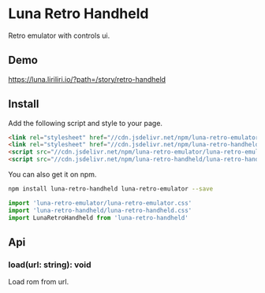 # Luna Retro Handheld

Retro emulator with controls ui.

## Demo

https://luna.liriliri.io/?path=/story/retro-handheld

## Install

Add the following script and style to your page.

```html
<link rel="stylesheet" href="//cdn.jsdelivr.net/npm/luna-retro-emulator/luna-retro-emulator.css" />
<link rel="stylesheet" href="//cdn.jsdelivr.net/npm/luna-retro-handheld/luna-retro-handheld.css" />
<script src="//cdn.jsdelivr.net/npm/luna-retro-emulator/luna-retro-emulator.js"></script>
<script src="//cdn.jsdelivr.net/npm/luna-retro-handheld/luna-retro-handheld.js"></script>
```

You can also get it on npm.

```bash
npm install luna-retro-handheld luna-retro-emulator --save
```

```javascript
import 'luna-retro-emulator/luna-retro-emulator.css'
import 'luna-retro-handheld/luna-retro-handheld.css'
import LunaRetroHandheld from 'luna-retro-handheld'
```

## Api

### load(url: string): void

Load rom from url.
